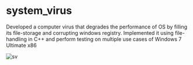 # system_virus
Developed a computer virus that degrades the performance of
OS by filling its file-storage and corrupting windows registry.
Implemented it using file-handling in C++ and perform testing
on multiple use cases of Windows 7 Ultimate x86

![sv](https://user-images.githubusercontent.com/44112240/149559722-8e7487ce-6b30-40df-910f-c953c7158a49.png)
